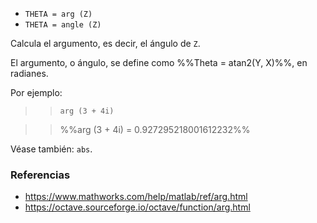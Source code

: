 * `THETA = arg (Z)`
* `THETA = angle (Z)`

Calcula el argumento, es decir, el ángulo de `Z`.

El argumento, o ángulo, se define como %%Theta = atan2(Y, X)%%, en radianes.

Por ejemplo:

>> `arg (3 + 4i)`

>> %%arg (3 + 4i) = 0.927295218001612232%%

Véase también: `abs`.

### Referencias

* https://www.mathworks.com/help/matlab/ref/arg.html
* https://octave.sourceforge.io/octave/function/arg.html
